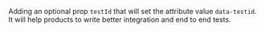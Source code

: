 Adding an optional prop `testId` that will set the attribute value `data-testid`. It will help products to write better integration and end to end tests.